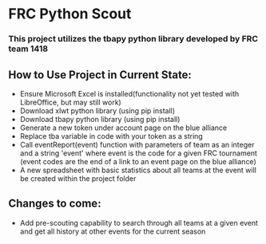 # FRC Python Scout
<h3>This project utilizes the tbapy python library developed by FRC team 1418</h3>
<h2>How to Use Project in Current State:</h2>
<ul>
  <li>Ensure Microsoft Excel is installed(functionality not yet tested with LibreOffice, but may still work)</li>
  <li>Download xlwt python library (using pip install)</li>
  <li>Download tbapy python library (using pip install)</li>
  <li>Generate a new token under account page on the blue alliance</li>
  <li>Replace tba variable in code with your token as a string</li>
  <li>Call eventReport(event) function with parameters of team as an integer and a string 'event' where event is the code for a given FRC tournament (event codes are the end of a link to an event page on the blue alliance)</li>
  <li>A new spreadsheet with basic statistics about all teams at the event will be created within the project folder</li>
</ul>
<h2>Changes to come:</h2>
<ul>
    <li>Add pre-scouting capability to search through all teams at a given event and get all history at other events for the current season</li>
</ul>

